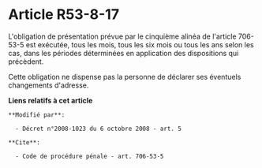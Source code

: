 # Article R53-8-17

L'obligation de présentation prévue par le cinquième alinéa de l'article 706-53-5 est exécutée, tous les mois, tous les six
mois ou tous les ans selon les cas, dans les périodes déterminées en application des dispositions qui précèdent. 

Cette obligation ne dispense pas la personne de déclarer ses éventuels changements d'adresse.

**Liens relatifs à cet article**

	**Modifié par**:

	  - Décret n°2008-1023 du 6 octobre 2008 - art. 5

	**Cite**:

	  - Code de procédure pénale - art. 706-53-5
